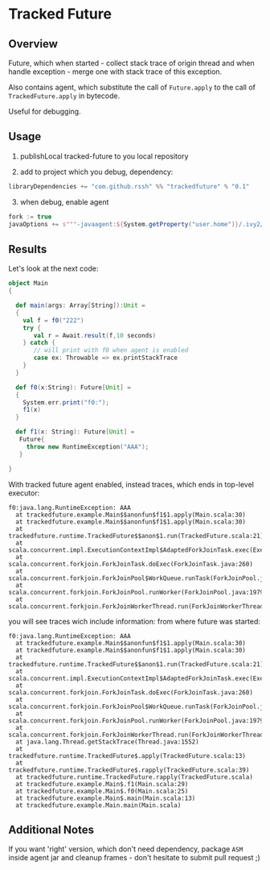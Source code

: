 # Tracked Future

##  Overview

  Future, which when started - collect stack trace of origin thread and when handle exception - merge one with stack trace of this exception.

  Also contains agent, which substitute the call of ```Future.apply``` to the call of ```TrackedFuture.apply```  in bytecode.

 Useful for debugging. 

## Usage

1.  publishLocal  tracked-future to you local repository

2.  add to project which you debug, dependency:
~~~ scala
libraryDependencies += "com.github.rssh" %% "trackedfuture" % "0.1"
~~~

3.  when debug, enable agent 
~~~scala
fork := true
javaOptions += s"""-javaagent:${System.getProperty("user.home")}/.ivy2/local/com.github.rssh/trackedfuture_2.11/0.1/jars/trackedfuture_2.11.jar"""
~~~


##  Results 

Let's look at the next code:
~~~scala
object Main
{

  def main(args: Array[String]):Unit =
  {
    val f = f0("222")
    try {
       val r = Await.result(f,10 seconds)
    } catch {
       // will print with f0 when agent is enabled
       case ex: Throwable => ex.printStackTrace
    }
  }

  def f0(x:String): Future[Unit] =
  {
    System.err.print("f0:");
    f1(x)
  }

  def f1(x: String): Future[Unit] =
   Future{
     throw new RuntimeException("AAA");
   }

}

~~~

With tracked future agent enabled, instead traces, which ends in top-level executor:

~~~
f0:java.lang.RuntimeException: AAA
  at trackedfuture.example.Main$$anonfun$f1$1.apply(Main.scala:30)
  at trackedfuture.example.Main$$anonfun$f1$1.apply(Main.scala:30)
  at trackedfuture.runtime.TrackedFuture$$anon$1.run(TrackedFuture.scala:21)
  at scala.concurrent.impl.ExecutionContextImpl$AdaptedForkJoinTask.exec(ExecutionContextImpl.scala:121)
  at scala.concurrent.forkjoin.ForkJoinTask.doExec(ForkJoinTask.java:260)
  at scala.concurrent.forkjoin.ForkJoinPool$WorkQueue.runTask(ForkJoinPool.java:1339)
  at scala.concurrent.forkjoin.ForkJoinPool.runWorker(ForkJoinPool.java:1979)
  at scala.concurrent.forkjoin.ForkJoinWorkerThread.run(ForkJoinWorkerThread.java:107)
~~~

you will see traces wich include information: from where future was started:

~~~
f0:java.lang.RuntimeException: AAA
  at trackedfuture.example.Main$$anonfun$f1$1.apply(Main.scala:30)
  at trackedfuture.example.Main$$anonfun$f1$1.apply(Main.scala:30)
  at trackedfuture.runtime.TrackedFuture$$anon$1.run(TrackedFuture.scala:21)
  at scala.concurrent.impl.ExecutionContextImpl$AdaptedForkJoinTask.exec(ExecutionContextImpl.scala:121)
  at scala.concurrent.forkjoin.ForkJoinTask.doExec(ForkJoinTask.java:260)
  at scala.concurrent.forkjoin.ForkJoinPool$WorkQueue.runTask(ForkJoinPool.java:1339)
  at scala.concurrent.forkjoin.ForkJoinPool.runWorker(ForkJoinPool.java:1979)
  at scala.concurrent.forkjoin.ForkJoinWorkerThread.run(ForkJoinWorkerThread.java:107)
  at java.lang.Thread.getStackTrace(Thread.java:1552)
  at trackedfuture.runtime.TrackedFuture$.apply(TrackedFuture.scala:13)
  at trackedfuture.runtime.TrackedFuture$.rapply(TrackedFuture.scala:39)
  at trackedfuture.runtime.TrackedFuture.rapply(TrackedFuture.scala) 
  at trackedfuture.example.Main$.f1(Main.scala:29)
  at trackedfuture.example.Main$.f0(Main.scala:25)
  at trackedfuture.example.Main$.main(Main.scala:13)
  at trackedfuture.example.Main.main(Main.scala)
~~~

## Additional Notes
 
If you want 'right' version, which don't need dependency, package ```ASM``` inside agent jar and cleanup frames - don't hesitate to submit pull request ;)

